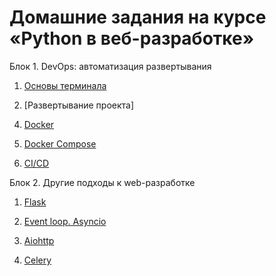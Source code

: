 # Домашние задания на курсе «Python в веб-разработке»

Блок 1. DevOps: автоматизация развертывания

1. [Основы терминала](./1.1-console)

2. [Развертывание проекта]
<!-- (./1.2-deploy) -->

4. [Docker](./1.3-docker)

6. [Docker Compose](./1.4-docker-compose)

8. [CI/CD](./1.5-ci-cd)

Блок 2. Другие подходы к web-разработке

1. [Flask](./2.1-flask)

3. [Event loop. Asyncio](./2.2-asyncio)

5. [Aiohttp](./2.3-aiohttp)

7. [Celery](./2.4-celery)
